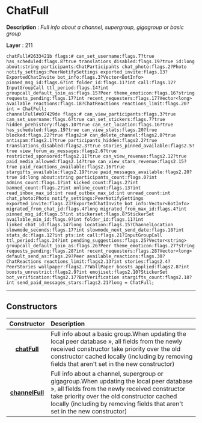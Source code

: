 # ChatFull

**Description** : *Full info about a channel, supergroup, gigagroup or basic group*

**Layer** : 211

```tl
chatFull#2633421b flags:# can_set_username:flags.7?true has_scheduled:flags.8?true translations_disabled:flags.19?true id:long about:string participants:ChatParticipants chat_photo:flags.2?Photo notify_settings:PeerNotifySettings exported_invite:flags.13?ExportedChatInvite bot_info:flags.3?Vector<BotInfo> pinned_msg_id:flags.6?int folder_id:flags.11?int call:flags.12?InputGroupCall ttl_period:flags.14?int groupcall_default_join_as:flags.15?Peer theme_emoticon:flags.16?string requests_pending:flags.17?int recent_requesters:flags.17?Vector<long> available_reactions:flags.18?ChatReactions reactions_limit:flags.20?int = ChatFull;
channelFull#e07429de flags:# can_view_participants:flags.3?true can_set_username:flags.6?true can_set_stickers:flags.7?true hidden_prehistory:flags.10?true can_set_location:flags.16?true has_scheduled:flags.19?true can_view_stats:flags.20?true blocked:flags.22?true flags2:# can_delete_channel:flags2.0?true antispam:flags2.1?true participants_hidden:flags2.2?true translations_disabled:flags2.3?true stories_pinned_available:flags2.5?true view_forum_as_messages:flags2.6?true restricted_sponsored:flags2.11?true can_view_revenue:flags2.12?true paid_media_allowed:flags2.14?true can_view_stars_revenue:flags2.15?true paid_reactions_available:flags2.16?true stargifts_available:flags2.19?true paid_messages_available:flags2.20?true id:long about:string participants_count:flags.0?int admins_count:flags.1?int kicked_count:flags.2?int banned_count:flags.2?int online_count:flags.13?int read_inbox_max_id:int read_outbox_max_id:int unread_count:int chat_photo:Photo notify_settings:PeerNotifySettings exported_invite:flags.23?ExportedChatInvite bot_info:Vector<BotInfo> migrated_from_chat_id:flags.4?long migrated_from_max_id:flags.4?int pinned_msg_id:flags.5?int stickerset:flags.8?StickerSet available_min_id:flags.9?int folder_id:flags.11?int linked_chat_id:flags.14?long location:flags.15?ChannelLocation slowmode_seconds:flags.17?int slowmode_next_send_date:flags.18?int stats_dc:flags.12?int pts:int call:flags.21?InputGroupCall ttl_period:flags.24?int pending_suggestions:flags.25?Vector<string> groupcall_default_join_as:flags.26?Peer theme_emoticon:flags.27?string requests_pending:flags.28?int recent_requesters:flags.28?Vector<long> default_send_as:flags.29?Peer available_reactions:flags.30?ChatReactions reactions_limit:flags2.13?int stories:flags2.4?PeerStories wallpaper:flags2.7?WallPaper boosts_applied:flags2.8?int boosts_unrestrict:flags2.9?int emojiset:flags2.10?StickerSet bot_verification:flags2.17?BotVerification stargifts_count:flags2.18?int send_paid_messages_stars:flags2.21?long = ChatFull;
```

---

## Constructors

| Constructor | Description |
| :---: | :--- |
| [**chatFull**](constructor/chatFull) | Full info about a basic group.When updating the local peer database », all fields from the newly received constructor take priority over the old constructor cached locally (including by removing fields that aren't set in the new constructor) |
| [**channelFull**](constructor/channelFull) | Full info about a channel, supergroup or gigagroup.When updating the local peer database », all fields from the newly received constructor take priority over the old constructor cached locally (including by removing fields that aren't set in the new constructor) |